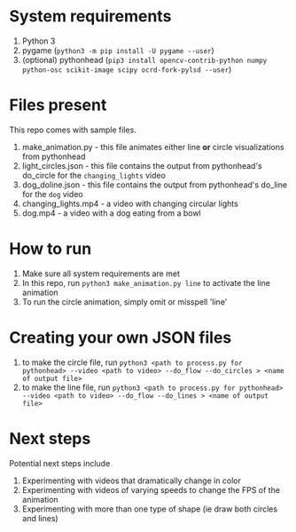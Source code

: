 # System requirements
1. Python 3
2. pygame (`python3 -m pip install -U pygame --user`)
3. (optional) pythonhead (`pip3 install opencv-contrib-python numpy python-osc scikit-image scipy ocrd-fork-pylsd --user`)

# Files present
This repo comes with sample files. 
1. make_animation.py - this file animates either line **or** circle visualizations from pythonhead
2. light_circles.json - this file contains the output from pythonhead's do_circle for the `changing_lights` video
3. dog_doline.json - this file contains the output from pythonhead's do_line for the `dog` video
4. changing_lights.mp4 - a video with changing circular lights
5. dog.mp4 - a video with a dog eating from a bowl

# How to run
1. Make sure all system requirements are met
2. In this repo, run `python3 make_animation.py line` to activate the line animation
3. To run the circle animation, simply omit or misspell 'line'

# Creating your own JSON files 
1. to make the circle file, run
`python3 <path to process.py for pythonhead> --video <path to video> --do_flow --do_circles > <name of output file>`
2. to make the line file, run
`python3 <path to process.py for pythonhead> --video <path to video> --do_flow --do_lines > <name of output file>`

# Next steps
Potential next steps include 
1. Experimenting with videos that dramatically change in color
2. Experimenting with videos of varying speeds to change the FPS of the animation
3. Experimenting with more than one type of shape (ie draw both circles and lines)
